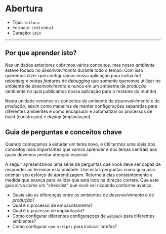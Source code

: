 # Abertura

* Tipo: `leitura`
* Formato: `individual`
* Duração: `5min`

***

## Por que aprender isto?

Nas unidades anteriores cobrimos vários conceitos, mas nosso _ambiente_ esteve focado no _desenvolvimento_ durante todo o tempo. Com isso queremos dizer que configuramos nossa aplicação para inclua  _hot reloading_ e outras _features_ de _debugging_ que somente queremos utilizar no ambiente de _desenvolvimento_ e nunca em um ambiente de _produção_ (ambiente no qual publicamos nossa aplicação para o restante do mundo).

Nesta unidade veremos os conceitos de ambiente de _desenvolvimento_ e de _produção_, assim como maneiras de manter configurações separadas para diferentes ambientes e como encapsular e automatizar os processos de _build_ (construção) e _deploy_ (implantação).

## Guia de perguntas e conceitos chave

Quando começamos a estudar um tema novo, é útil termos uma ideia dos conceitos mais importantes que vamos aprender e dos temas centrais aos quais devemos prestar atenção especial.

A seguir apresentamos uma série de perguntas que você deve ser capaz de responder ao terminar esta unidade. Use estas perguntas como guia para orientar seu esforço de aprendizagem. Retorne a elas constantemente a medida que avança para validar que está indo na direção correta. Que este guia sirva como um "checklist" que você vai riscando conforme avança.

* Quais são as diferenças entre os ambientes de _desenvolvimento_ e de _produção_?
* Qual é o processo de empacotamento?
* Qual é o processo de implantação? 
* Como configurar diferentes configuraçoes de `webpack` para diferentes ambientes?
* Como configurar `npm-scripts` para invocar tarefas?